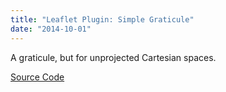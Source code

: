 ```yaml
---
title: "Leaflet Plugin: Simple Graticule"
date: "2014-10-01"
---
```

A graticule, but for unprojected Cartesian spaces.

[Source Code](https://github.com/ablakey/Leaflet.SimpleGraticule)
